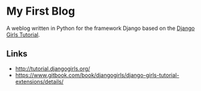 My First Blog
=============

A weblog written in Python for the framework Django based on the [Django Girls
Tutorial](http://tutorial.djangogirls.org/).

Links
-----
* http://tutorial.djangogirls.org/
* https://www.gitbook.com/book/djangogirls/django-girls-tutorial-extensions/details/
